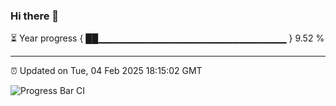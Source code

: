 ### Hi there 👋

⏳ Year progress { ██▁▁▁▁▁▁▁▁▁▁▁▁▁▁▁▁▁▁▁▁▁▁▁▁▁▁▁▁ } 9.52 %

---

⏰ Updated on Tue, 04 Feb 2025 18:15:02 GMT

![Progress Bar CI](https://github.com/code-lakshay/GitHub-Actions-Demo/workflows/Progress%20Bar%20CI/badge.svg)
